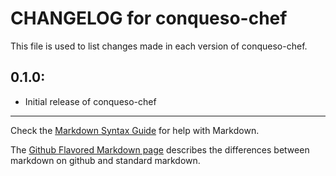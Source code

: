 # CHANGELOG for conqueso-chef

This file is used to list changes made in each version of conqueso-chef.

## 0.1.0:

* Initial release of conqueso-chef

- - -
Check the [Markdown Syntax Guide](http://daringfireball.net/projects/markdown/syntax) for help with Markdown.

The [Github Flavored Markdown page](http://github.github.com/github-flavored-markdown/) describes the differences between markdown on github and standard markdown.
